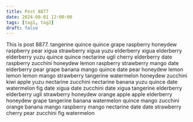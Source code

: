 ```yaml
---
title: Post 8877
date: 2024-09-01 12:00:00
tags: [tag1, tag2]
draft: false
---
```

This is post 8877.
tangerine
quince
quince
grape
raspberry
honeydew
raspberry
pear
xigua
strawberry
xigua
yuzu
elderberry
xigua
elderberry
elderberry
yuzu
quince
quince
nectarine
ugli
cherry
elderberry
date
raspberry
zucchini
honeydew
lemon
raspberry
strawberry
mango
date
elderberry
pear
grape
banana
mango
quince
date
pear
honeydew
lemon
lemon
lemon
mango
strawberry
tangerine
watermelon
honeydew
zucchini
kiwi
apple
yuzu
nectarine
zucchini
nectarine
banana
yuzu
quince
date
watermelon
fig
date
xigua
date
zucchini
date
xigua
tangerine
elderberry
elderberry
ugli
strawberry
honeydew
orange
apple
apple
elderberry
honeydew
grape
tangerine
banana
watermelon
quince
mango
zucchini
orange
banana
mango
raspberry
mango
nectarine
date
date
strawberry
cherry
pear
zucchini
fig
watermelon
